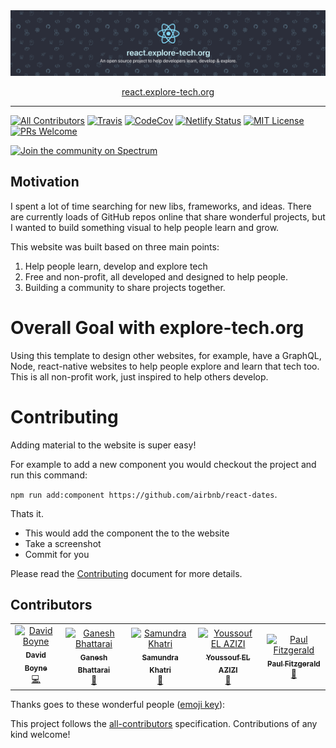 <div align="center">

<img alt="header" src="./header.png" />

[react.explore-tech.org](https://react.explore-tech.org)

</div>

<hr/>

[![All Contributors](https://img.shields.io/badge/all_contributors-5-orange.svg?style=flat-square)](#contributors)
[![Travis](https://img.shields.io/travis/boyney123/react.explore-tech.org/master.svg)](https://travis-ci.org/boyney123/react.explore-tech.org)
[![CodeCov](https://codecov.io/gh/boyney123/react.explore-tech.org/branch/master/graph/badge.svg?token=AoXW3EFgMP)](https://codecov.io/gh/boyney123/react.explore-tech.org)
[![Netlify Status](https://api.netlify.com/api/v1/badges/b8b80b61-4213-4bd8-ac48-831738e1ca1b/deploy-status)](https://app.netlify.com/sites/react-openlist/deploys)
[![MIT License][license-badge]][license]
[![PRs Welcome][prs-badge]][prs]

[![Join the community on Spectrum][spectrum-badge]][spectrum]

## Motivation

I spent a lot of time searching for new libs, frameworks, and ideas. There are currently loads of GitHub repos online that share wonderful projects, but I wanted to build something visual to help people learn and grow.

This website was built based on three main points:

1. Help people learn, develop and explore tech
1. Free and non-profit, all developed and designed to help people.
1. Building a community to share projects together.

# Overall Goal with explore-tech.org

Using this template to design other websites, for example, have a GraphQL, Node, react-native websites to help people explore and learn that tech too. This is all non-profit work, just inspired to help others develop.

# Contributing

Adding material to the website is super easy!

For example to add a new component you would checkout the project and run this command:

`npm run add:component https://github.com/airbnb/react-dates`.

Thats it.

- This would add the component the to the website
- Take a screenshot
- Commit for you

Please read the [Contributing](CONTRIBUTING.md) document for more details.

[spectrum-badge]: https://withspectrum.github.io/badge/badge.svg
[spectrum]: https://spectrum.chat/explore-tech
[license-badge]: https://img.shields.io/badge/License-MIT-yellow.svg
[license]: https://github.com/boyney123/react.explore-tech.org/blob/master/LICENSE
[prs-badge]: https://img.shields.io/badge/PRs-welcome-brightgreen.svg?style=flat-square
[prs]: http://makeapullrequest.com

## Contributors

<!-- ALL-CONTRIBUTORS-LIST:START - Do not remove or modify this section -->
<!-- prettier-ignore -->
<table><tr><td align="center"><a href="https://medium.com/@boyney123"><img src="https://avatars1.githubusercontent.com/u/3268013?v=4" width="100px;" alt="David Boyne"/><br /><sub><b>David Boyne</b></sub></a><br /><a href="https://github.com/boyney123/react.explore-tech.org/commits?author=boyney123" title="Code">💻</a></td><td align="center"><a href="https://www.tyroprogrammer.com"><img src="https://avatars0.githubusercontent.com/u/11688166?v=4" width="100px;" alt="Ganesh Bhattarai"/><br /><sub><b>Ganesh Bhattarai</b></sub></a><br /><a href="https://github.com/boyney123/react.explore-tech.org/commits?author=tyroprogrammer" title="Documentation">📖</a></td><td align="center"><a href="https://samundrakc.com.np"><img src="https://avatars0.githubusercontent.com/u/3079452?v=4" width="100px;" alt="Samundra Khatri"/><br /><sub><b>Samundra Khatri</b></sub></a><br /><a href="https://github.com/boyney123/react.explore-tech.org/commits?author=samundrak" title="Documentation">📖</a></td><td align="center"><a href="https://elazizi.com"><img src="https://avatars0.githubusercontent.com/u/11137944?v=4" width="100px;" alt="Youssouf EL AZIZI"/><br /><sub><b>Youssouf EL AZIZI</b></sub></a><br /><a href="https://github.com/boyney123/react.explore-tech.org/commits?author=yjose" title="Documentation">📖</a></td><td align="center"><a href="https://github.com/Pau1fitz"><img src="https://avatars2.githubusercontent.com/u/6873736?v=4" width="100px;" alt="Paul Fitzgerald"/><br /><sub><b>Paul Fitzgerald</b></sub></a><br /><a href="https://github.com/boyney123/react.explore-tech.org/commits?author=Pau1fitz" title="Documentation">📖</a></td></tr></table>

<!-- ALL-CONTRIBUTORS-LIST:END -->

Thanks goes to these wonderful people ([emoji key](https://allcontributors.org/docs/en/emoji-key)):

<!-- ALL-CONTRIBUTORS-LIST:START - Do not remove or modify this section -->
<!-- prettier-ignore -->
<!-- ALL-CONTRIBUTORS-LIST:END -->

This project follows the [all-contributors](https://github.com/all-contributors/all-contributors) specification. Contributions of any kind welcome!
